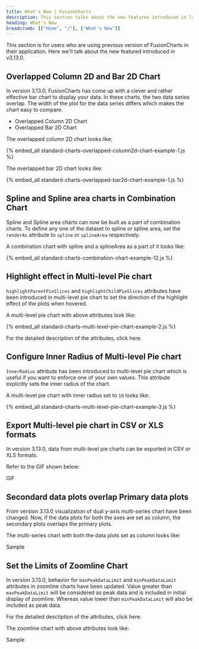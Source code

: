 ```yaml
---
title: What's New | FusionCharts
description: This section talks about the new features introduced in latest version.
heading: What's New
breadcrumb: [["Home", "/"], ["What's New"]]
---
```


This section is for users who are using previous version of FusionCharts in their application. Here we'll talk about the new featured introduced in v3.13.0.

## Overlapped Column 2D and Bar 2D Chart

In version 3.13.0, FusionCharts has come up with a clever and rather effective bar chart to display your data. In these charts, the two data series overlap. The width of the plot for the data series differs which makes the chart easy to compare.  

* Overlapped Column 2D Chart
* Overlapped Bar 2D Chart

The overlapped column 2D chart looks like:

{% embed_all standard-charts-overlapped-column2d-chart-example-1.js %}

The overlapped bar 2D chart looks like:

{% embed_all standard-charts-overlapped-bar2d-chart-example-1.js %}

## Spline and Spline area charts in Combination Chart

Spline and Spline area charts can now be built as a part of combination charts. To define any one of the dataset to spline or spline area, set the `renderAs` attribute to `spline` or `splineArea` respectively.

A combination chart with spline and a splineArea as a part of it looks like:

{% embed_all standard-charts-combination-chart-example-12.js %}

## Highlight effect in Multi-level Pie chart

`highlightParentPieSlices` and `highlightChildPieSlices` attributes have been introduced in multi-level pie chart to set the direction of the highlight effect of the plots when hovered. 

A multi-level pie chart with above attributes look like:

{% embed_all standard-charts-multi-level-pie-chart-example-2.js %}

For the detailed description of the attributes, click here.

## Configure Inner Radius of Multi-level Pie chart

`InnerRadius` attribute has been introduced to multi-level pie chart which is useful if you want to enforce one of your own values. This attribute explicitly sets the inner radius of the chart.

A multi-level pie chart with inner radius set to `10` looks like:

{% embed_all standard-charts-multi-level-pie-chart-example-3.js %}

## Export Multi-level pie chart in CSV or XLS formats

In version 3.13.0, data from multi-level pie charts can be exported in CSV or XLS formats.

Refer to the GIF shown below:

GIF

## Secondard data plots overlap Primary data plots

From version 3.13.0 visualization of dual y-axis multi-series chart have been changed. Now, if the data plots for both the axes are set as column, the secondary plots overlaps the primary plots.

The multi-series chart with both the data plots set as column looks like:

Sample

## Set the Limits of Zoomline Chart

In version 3.13.0, behavior for `maxPeakDataLimit` and `minPeakDataLimit` attributes in zoomline charts have been updated. Value greater than `maxPeakDataLimit` will be considered as peak data and is included in initial display of zoomline. Whereas value lower than `minPeakDataLimit` will also be included as peak data.

For the detailed desctiption of the attributes, click here.

The zoomline chart with above attributes look like:

Sample 